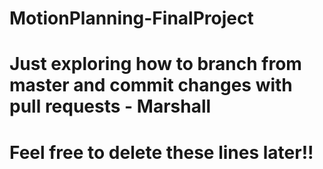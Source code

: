 # MotionPlanning-FinalProject
# Just exploring how to branch from master and commit changes with pull requests - Marshall
# Feel free to delete these lines later!!
